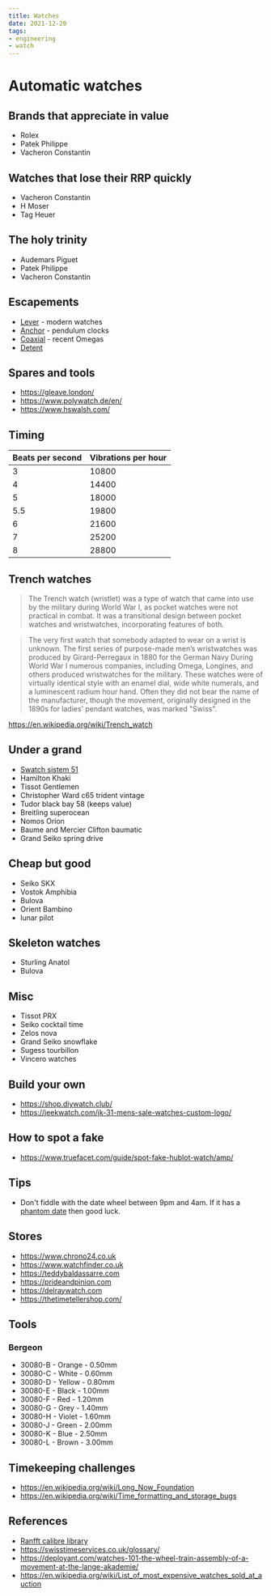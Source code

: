 ```yaml
---
title: Watches
date: 2021-12-20
tags:
- engineering
- watch
---
```


# Automatic watches
## Brands that appreciate in value
- Rolex
- Patek Philippe
- Vacheron Constantin

## Watches that lose their RRP quickly
- Vacheron Constantin
- H Moser
- Tag Heuer

## The holy trinity
- Audemars Piguet
- Patek Philippe
- Vacheron Constantin

<!--
## Watches I've worked on
- Swissam 17 jewels 
- Sekonda jewels
- Ingersoll (wrist and pocket)
- Lucerne (wrist and pocket)
- Prestige 
- Bentima
- Smiths 17 jewels
- Meda 7 jewels 
- Oriosa 17 jewels 
- Citizen quartz 
- Ardan 15 jewels
- George Stockwell trench style
- Seiko 6309
- Citizen 8200A
- HMT Rajat
- Omega 161.009
-->

## Escapements
- [Lever](https://en.wikipedia.org/wiki/Lever_escapement) - modern watches
- [Anchor](https://en.wikipedia.org/wiki/Anchor_escapement) - pendulum clocks
- [Coaxial](https://en.wikipedia.org/wiki/Coaxial_escapement) - recent Omegas
- [Detent](https://www.timeandwatches.com/p/the-detent-escapement-from-marine.html)

## Spares and tools
- https://gleave.london/
- https://www.polywatch.de/en/
- https://www.hswalsh.com/


## Timing
|Beats per second | Vibrations per hour |
|---|---|
| 3	  | 10800|
| 4	  | 14400|
| 5	  | 18000|
| 5.5 | 19800 |
| 6	  | 21600|
| 7	  | 25200|
| 8	  | 28800|

## Trench watches
> The Trench watch (wristlet) was a type of watch that came into use by the military during World War I, as pocket watches were not practical in combat. It was a transitional design between pocket watches and wristwatches, incorporating features of both.

> The very first watch that somebody adapted to wear on a wrist is unknown. The first series of purpose-made men’s wristwatches was produced by Girard-Perregaux in 1880 for the German Navy During World War I numerous companies, including Omega, Longines, and others produced wristwatches for the military. These watches were of virtually identical style with an enamel dial, wide white numerals, and a luminescent radium hour hand. Often they did not bear the name of the manufacturer, though the movement, originally designed in the 1890s for ladies’ pendant watches, was marked "Swiss".

https://en.wikipedia.org/wiki/Trench_watch

## Under a grand
- [Swatch sistem 51](https://www.swatch.com/en-gb/body-amp-soul-yas100g/YAS100G.html)
- Hamilton Khaki
- Tissot Gentlemen
- Christopher Ward c65 trident vintage
- Tudor black bay 58 (keeps value)
- Breitling superocean
- Nomos Orion
- Baume and Mercier Clifton baumatic
- Grand Seiko spring drive

## Cheap but good
- Seiko SKX
- Vostok Amphibia
- Bulova
- Orient Bambino
- lunar pilot

## Skeleton watches
- Sturling Anatol
- Bulova

## Misc
- Tissot PRX
- Seiko cocktail time
- Zelos nova
- Grand Seiko snowflake
- Sugess tourbillon
- Vincero watches

## Build your own
- https://shop.diywatch.club/
- https://jeekwatch.com/jk-31-mens-sale-watches-custom-logo/

## How to spot a fake
- https://www.truefacet.com/guide/spot-fake-hublot-watch/amp/

## Tips
- Don't fiddle with the date wheel between 9pm and 4am. If it has a [phantom date](https://calibercorner.com/phantom-date/) then good luck.

## Stores
- https://www.chrono24.co.uk
- https://www.watchfinder.co.uk
- https://teddybaldassarre.com
- https://prideandpinion.com
- https://delraywatch.com
- https://thetimetellershop.com/

## Tools
### Bergeon
- 30080-B - Orange - 0.50mm
- 30080-C - White - 0.60mm
- 30080-D - Yellow - 0.80mm
- 30080-E - Black - 1.00mm
- 30080-F - Red - 1.20mm
- 30080-G - Grey - 1.40mm
- 30080-H - Violet - 1.60mm
- 30080-J - Green - 2.00mm
- 30080-K - Blue - 2.50mm
- 30080-L - Brown - 3.00mm

## Timekeeping challenges
- https://en.wikipedia.org/wiki/Long_Now_Foundation
- https://en.wikipedia.org/wiki/Time_formatting_and_storage_bugs

## References
- [Ranfft calibre library](http://www.ranfft.de/cgi-bin/bidfun-db.cgi?10&ranfft&2&2uswk&Omega_601)
- https://swisstimeservices.co.uk/glossary/
- https://deployant.com/watches-101-the-wheel-train-assembly-of-a-movement-at-the-lange-akademie/
- https://en.wikipedia.org/wiki/List_of_most_expensive_watches_sold_at_auction
